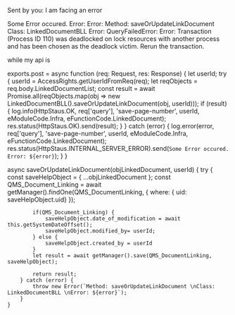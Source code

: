 Sent by you:
I am facing an error 

Some Error occured. Error: Error: Method: saveOrUpdateLinkDocument
Class: LinkedDocumentBLL
Error: QueryFailedError: Error: Transaction (Process ID 110) was deadlocked on lock resources with another process and
has been chosen as the deadlock victim. Rerun the transaction.


while my api is 


exports.post = async function (req: Request, res: Response) {
    let userId;
    try {
        userId = AccessRights.getUserIdFromReq(req);
        let reqObjects = req.body.LinkedDocumentList;
        const result = await Promise.all(reqObjects.map(obj => new LinkedDocumentBLL().saveOrUpdateLinkDocument(obj, userId)));
        if (result) {
            log.info(HttpStaus.OK, req['query'], 'save-page-number', userId, eModuleCode.Infra, eFunctionCode.LinkedDocument);
            res.status(HttpStaus.OK).send(result);
        }
    } catch (error) {
        log.error(error, req['query'], 'save-page-number', userId, eModuleCode.Infra, eFunctionCode.LinkedDocument);
        res.status(HttpStaus.INTERNAL_SERVER_ERROR).send(`Some Error occured. Error: ${error}`);
    }
}


 async saveOrUpdateLinkDocument(objLinkedDocument, userId) {
        try {
            const saveHelpObject = {
                ...objLinkedDocument
            };
            const QMS_Document_Linking = await getManager().findOne(QMS_DocumentLinking, { where: { uid: saveHelpObject.uid} });
            
            if(QMS_Document_Linking) {
                saveHelpObject.date_of_modification = await this.getSystemDateOffset();
                saveHelpObject.modified_by= userId;
            } else {
                saveHelpObject.created_by = userId
            }
            let result = await getManager().save(QMS_DocumentLinking, saveHelpObject);

            return result; 
        } catch (error) {
            throw new Error(`Method: saveOrUpdateLinkDocument \nClass: LinkedDocumentBLL \nError: ${error}`);
        }
    }
